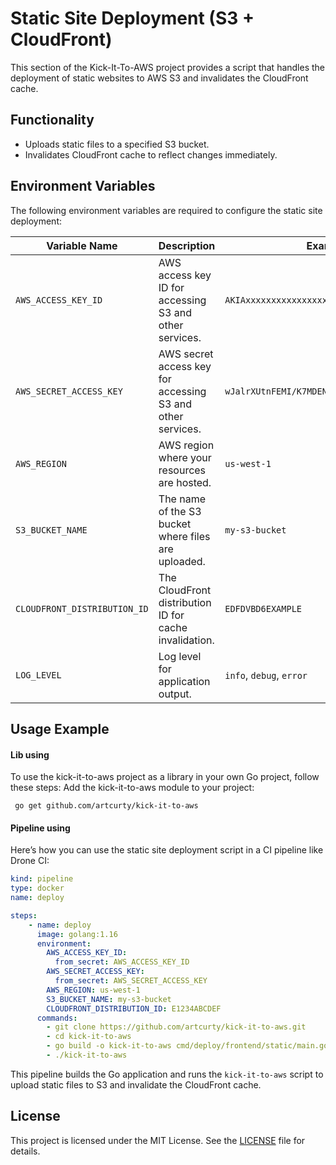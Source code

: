 
# Static Site Deployment (S3 + CloudFront)

This section of the Kick-It-To-AWS project provides a script that handles the deployment of static websites to AWS S3 and invalidates the CloudFront cache.

## Functionality
- Uploads static files to a specified S3 bucket.
- Invalidates CloudFront cache to reflect changes immediately.

## Environment Variables

The following environment variables are required to configure the static site deployment:

| Variable Name               | Description                                           | Example                                      |
|-----------------------------|-------------------------------------------------------|----------------------------------------------|
| `AWS_ACCESS_KEY_ID`          | AWS access key ID for accessing S3 and other services.| `AKIAxxxxxxxxxxxxxxxx`                       |
| `AWS_SECRET_ACCESS_KEY`      | AWS secret access key for accessing S3 and other services.| `wJalrXUtnFEMI/K7MDENG/bPxRfiCYEXAMPLEKEY`|
| `AWS_REGION`                 | AWS region where your resources are hosted.           | `us-west-1`                                  |
| `S3_BUCKET_NAME`             | The name of the S3 bucket where files are uploaded.   | `my-s3-bucket`                               |
| `CLOUDFRONT_DISTRIBUTION_ID` | The CloudFront distribution ID for cache invalidation.| `EDFDVBD6EXAMPLE`                            |
| `LOG_LEVEL`                  | Log level for application output.                     | `info`, `debug`, `error`                     |

## Usage Example

#### Lib using
To use the kick-it-to-aws project as a library in your own Go project, follow these steps:
Add the kick-it-to-aws module to your project:
```shell
 go get github.com/artcurty/kick-it-to-aws
```

#### Pipeline using
Here’s how you can use the static site deployment script in a CI pipeline like Drone CI:

```yaml
kind: pipeline
type: docker
name: deploy

steps:
    - name: deploy
      image: golang:1.16
      environment:
        AWS_ACCESS_KEY_ID:
          from_secret: AWS_ACCESS_KEY_ID
        AWS_SECRET_ACCESS_KEY:
          from_secret: AWS_SECRET_ACCESS_KEY
        AWS_REGION: us-west-1
        S3_BUCKET_NAME: my-s3-bucket
        CLOUDFRONT_DISTRIBUTION_ID: E1234ABCDEF
      commands:
        - git clone https://github.com/artcurty/kick-it-to-aws.git
        - cd kick-it-to-aws
        - go build -o kick-it-to-aws cmd/deploy/frontend/static/main.go
        - ./kick-it-to-aws
```

This pipeline builds the Go application and runs the `kick-it-to-aws` script to upload static files to S3 and invalidate the CloudFront cache.

## License
This project is licensed under the MIT License. See the [LICENSE](LICENSE) file for details.
